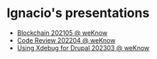# Ignacio's presentations

- [Blockchain 202105 @ weKnow](https://ibonelli.github.io/presentations/blockchain/blockchain.html)
- [Code Review 202204 @ weKnow](https://ibonelli.github.io/presentations/codeReview/codeReview.html)
- [Using Xdebug for Drupal 202303 @ weKnow](https://ibonelli.github.io/presentations/xDebug/xDebug.html)
